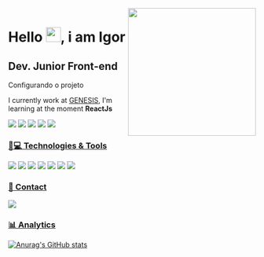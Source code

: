 <!-- <img align='right' src="https://media.giphy.com/media/f3iwJFOVOwuy7K6FFw/giphy.gif" width="260"> -->
<img align='right' src="https://media.giphy.com/media/3osxY9kuM2NGUfvThe/giphy.gif" width="260">

<h1 align = "justify"> Hello <img src="https://media.giphy.com/media/hvRJCLFzcasrR4ia7z/giphy.gif" width="30px">, i am Igor</h1>

## Dev. Junior Front-end

<div className="subheading">Configurando o projeto</div>

<!-- <p align = "justify">Dev. Junior Front-end</p> -->
I currently work at [GENESIS](https://www.genesis.tec.br/), I'm learning at the moment **ReactJs**

[<img src="https://img.shields.io/badge/LinkedIn-0077B5?style=for-the-badge&logo=linkedin&logoColor=white" />](https://www.linkedin.com/in/igor-matos-oliveira-869a18179/r)
[<img src="https://img.shields.io/badge/Instagram-E4405F?style=for-the-badge&logo=instagram&logoColor=white" />](https://www.instagram.com/igorm_oliveita/)
[<img src = "https://img.shields.io/badge/facebook-%231877F2.svg?&style=for-the-badge&logo=facebook&logoColor=white">](https://www.facebook.com/Igor.Matos6)
[<img src = "https://img.shields.io/badge/twitter-%231DA1F2.svg?&style=for-the-badge&logo=twitter&logoColor=white">](https://twitter.com/IgorMOli)
[<img src = "https://img.shields.io/badge/Discord-7289DA?style=for-the-badge&logo=discord&logoColor=white">](mailto:natansl@gmail.com)

### [🚀💻 Technologies & Tools](#-languages-)

[<img src = "https://img.shields.io/badge/HTML5-E34F26?style=for-the-badge&logo=html5&logoColor=white">](https://github.com/IgorM-Oliveira)
[<img src = "https://img.shields.io/badge/CSS3-1572B6?style=for-the-badge&logo=css3&logoColor=white">](https://github.com/IgorM-Oliveira)
[<img src = "https://img.shields.io/badge/JavaScript-323330?style=for-the-badge&logo=javascript&logoColor=F7DF1E">](https://github.com/IgorM-Oliveira)
[<img src = "https://img.shields.io/badge/React-20232A?style=for-the-badge&logo=react&logoColor=61DAFB">](https://github.com/IgorM-Oliveira)
[<img src = "https://img.shields.io/badge/Vue.js-35495E?style=for-the-badge&logo=vuedotjs&logoColor=4FC08D">](https://github.com/IgorM-Oliveira)
[<img src = "https://img.shields.io/badge/Docker-2CA5E0?style=for-the-badge&logo=docker&logoColor=white">](https://twitter.com/IgorMOli)
[<img src = "https://img.shields.io/badge/Git-F05032?style=for-the-badge&logo=git&logoColor=white">](https://git-scm.com/)

### [📱 Contact](#-contact-)

[![](https://img.shields.io/badge/Gmail-igor.matos.oliveira.xyz%40gmail.com-lightgrey?style=for-the-badge&logo=gmail&logoColor=white)](mailto:igor.matos.oliveira.xyz@gmail.com)

### [📊 Analytics](#-analytics-)

[![Anurag's GitHub stats](https://github-readme-stats.vercel.app/api?username=igorm-oliveira&include_all_commits=true&theme=radical)](https://github.com/IgorM-Oliveira)

<!-- ### [👨 Social](#-social-)

https://media.giphy.com/media/f3iwJFOVOwuy7K6FFw/giphy.gif

[<img src = "https://img.shields.io/badge/GitHub-100000?style=for-the-badge&logo=github&logoColor=white">](https://github.com/IgorM-Oliveira)
[<img src = "https://img.shields.io/badge/WhatsApp-25D366?style=for-the-badge&logo=whatsapp&logoColor=white">](https://img.shields.io/badge/WhatsApp-25D366?style=for-the-badge&logo=whatsapp&logoColor=white)

### [💻 SO](#-os-)

[<img src = "https://img.shields.io/badge/Android-3DDC84?style=for-the-badge&logo=android&logoColor=white">](https://www.android.com/intl/pt-BR_br/)
[<img src = "https://img.shields.io/badge/Linux-FCC624?style=for-the-badge&logo=linux&logoColor=black">](https://github.com/IgorM-Oliveira)
[<img src = "https://img.shields.io/badge/Ubuntu-E95420?style=for-the-badge&logo=ubuntu&logoColor=white">](https://github.com/IgorM-Oliveira)
[<img src = "https://img.shields.io/badge/Debian-A81D33?style=for-the-badge&logo=debian&logoColor=white">](https://github.com/IgorM-Oliveira)
[<img src = "https://img.shields.io/badge/Windows-0078D6?style=for-the-badge&logo=windows&logoColor=white">](https://github.com/IgorM-Oliveira)

### [🖍📐 Design](#-design-)

[<img src = "https://img.shields.io/badge/nuxt.js-00C58E?style=for-the-badge&logo=nuxtdotjs&logoColor=white">](https://twitter.com/IgorMOli)
[<img src = "https://img.shields.io/badge/Bootstrap-563D7C?style=for-the-badge&logo=bootstrap&logoColor=white">](https://twitter.com/IgorMOli)
[<img src = "https://img.shields.io/badge/Tailwind_CSS-38B2AC?style=for-the-badge&logo=tailwind-css&logoColor=white">](https://github.com/IgorM-Oliveira)
[<img src = "https://img.shields.io/badge/GitKraken-179287?style=for-the-badge&logo=GitKraken&logoColor=white">](https://twitter.com/IgorMOli)
[<img src = "https://img.shields.io/badge/npm-CB3837?style=for-the-badge&logo=npm&logoColor=white">](https://www.npmjs.com/)
[<img src = "https://img.shields.io/badge/Yarn-2C8EBB?style=for-the-badge&logo=yarn&logoColor=white">](https://github.com/IgorM-Oliveira)
[<img src = "https://img.shields.io/badge/TypeScript-007ACC?style=for-the-badge&logo=typescript&logoColor=white">](https://github.com/IgorM-Oliveira)


[<img src = "https://img.shields.io/badge/Figma-F24E1E?style=for-the-badge&logo=figma&logoColor=white">](https://github.com/IgorM-Oliveira)
[<img src = "https://img.shields.io/badge/Canva-%2300C4CC.svg?&style=for-the-badge&logo=Canva&logoColor=white">](https://github.com/IgorM-Oliveira)
[<img src = "https://img.shields.io/badge/Adobe%20Illustrator-FF9A00?style=for-the-badge&logo=adobe%20illustrator&logoColor=white">](https://github.com/IgorM-Oliveira)

### [:wrench: Tools](#-frameworks-)

[<img src = "https://img.shields.io/badge/npm-CB3837?style=for-the-badge&logo=npm&logoColor=white">](https://www.npmjs.com/)
[<img src = "https://img.shields.io/badge/Yarn-2C8EBB?style=for-the-badge&logo=yarn&logoColor=white">](https://github.com/IgorM-Oliveira)
[<img src = "https://img.shields.io/badge/React-20232A?style=for-the-badge&logo=react&logoColor=61DAFB">](https://github.com/IgorM-Oliveira)
[<img src = "https://img.shields.io/badge/Vue.js-35495E?style=for-the-badge&logo=vuedotjs&logoColor=4FC08D">](https://github.com/IgorM-Oliveira)
[<img src = "https://img.shields.io/badge/Tailwind_CSS-38B2AC?style=for-the-badge&logo=tailwind-css&logoColor=white">](https://github.com/IgorM-Oliveira)
[<img src = "https://img.shields.io/badge/Bootstrap-563D7C?style=for-the-badge&logo=bootstrap&logoColor=white">](https://twitter.com/IgorMOli)
[<img src = "https://img.shields.io/badge/Docker-2CA5E0?style=for-the-badge&logo=docker&logoColor=white">](https://twitter.com/IgorMOli)
[<img src = "https://img.shields.io/badge/nuxt.js-00C58E?style=for-the-badge&logo=nuxtdotjs&logoColor=white">](https://twitter.com/IgorMOli)
[<img src = "https://img.shields.io/badge/Git-F05032?style=for-the-badge&logo=git&logoColor=white">](https://twitter.com/IgorMOli)
[<img src = "https://img.shields.io/badge/GitKraken-179287?style=for-the-badge&logo=GitKraken&logoColor=white">](https://twitter.com/IgorMOli)
[<img src = "https://img.shields.io/badge/Node.js-339933?style=for-the-badge&logo=nodedotjs&logoColor=white">](https://nodejs.org/en/)
[<img src = "https://img.shields.io/badge/Material--UI-0081CB?style=for-the-badge&logo=material-ui&logoColor=white">](https://twitter.com/IgorMOli)
[<img src = "https://img.shields.io/badge/Postman-FF6C37?style=for-the-badge&logo=Postman&logoColor=white">](https://twitter.com/IgorMOli)

### [👨‍💻 Office](#-office-)

[<img src = "https://img.shields.io/badge/Microsoft_Excel-217346?style=for-the-badge&logo=microsoft-excel&logoColor=white">](https://twitter.com/IgorMOli)
[<img src = "https://img.shields.io/badge/Microsoft_PowerPoint-B7472A?style=for-the-badge&logo=microsoft-powerpoint&logoColor=white">](https://twitter.com/IgorMOli)
[<img src = "https://img.shields.io/badge/Microsoft_Word-2B579A?style=for-the-badge&logo=microsoft-word&logoColor=white">](https://twitter.com/IgorMOli)

[![](https://img.shields.io/badge/WhatsApp-67992222332-lightgrey?style=for-the-badge&logo=whatsapp&logoColor=white)](phone:67992222332)

[![Top Langs](https://github-readme-stats.vercel.app/api/top-langs/?username=igorm-oliveira&theme=radical)](https://github.com/anuraghazra/github-readme-stats)
 -->
 
 <style> {`
  .subheading {
    --mediumdark: '#999999';
    font-weight: 900;
    font-size: 13px;
    color: #999;
    letter-spacing: 6px;
    line-height: 24px;
    text-transform: uppercase;
    margin-bottom: 12px;
    margin-top: 40px;
  }

  .link-list {
    display: grid;
    grid-template-columns: 1fr;
    grid-template-rows: 1fr 1fr;
    row-gap: 10px;
  }

  @media (min-width: 620px) {
    .link-list {
      row-gap: 20px;
      column-gap: 20px;
      grid-template-columns: 1fr 1fr;
    }
  }

  @media all and (-ms-high-contrast:none) {
  .link-list {
      display: -ms-grid;
      -ms-grid-columns: 1fr 1fr;
      -ms-grid-rows: 1fr 1fr;
    }
  }

  .link-item {
    display: block;
    padding: 20px 30px 20px 15px;
    border: 1px solid #00000010;
    border-radius: 5px;
    transition: background 150ms ease-out, border 150ms ease-out, transform 150ms ease-out;
    color: #333333;
    display: flex;
    align-items: flex-start;
  }

  .link-item:hover {
    border-color: #1EA7FD50;
    transform: translate3d(0, -3px, 0);
    box-shadow: rgba(0, 0, 0, 0.08) 0 3px 10px 0;
  }

  .link-item:active {
    border-color: #1EA7FD;
    transform: translate3d(0, 0, 0);
  }

  .link-item strong {
    font-weight: 700;
    display: block;
    margin-bottom: 2px;
  }
  
  .link-item img {
    height: 40px;
    width: 40px;
    margin-right: 15px;
    flex: none;
  }

  .link-item span {
    font-size: 14px;
    line-height: 20px;
  }

  .tip {
    display: inline-block;
    border-radius: 1em;
    font-size: 11px;
    line-height: 12px;
    font-weight: 700;
    background: #E7FDD8;
    color: #66BF3C;
    padding: 4px 12px;
    margin-right: 10px;
    vertical-align: top;
  }

  .tip-wrapper {
    font-size: 13px;
    line-height: 20px;
    margin-top: 40px;
    margin-bottom: 40px;
  }

  .tip-wrapper code {
    font-size: 12px;
    display: inline-block;
  }

  
`}</style>
